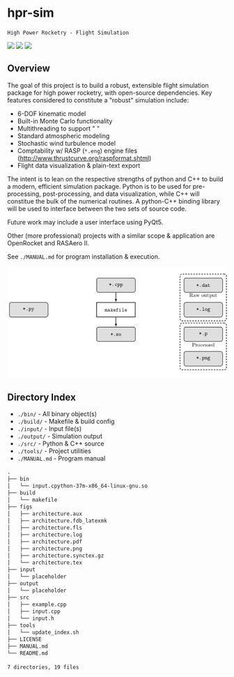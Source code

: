 # hpr-sim

`High Power Rocketry - Flight Simulation`

![](https://img.shields.io/github/license/rdoddanavar/hpr-sim.svg)
![](https://img.shields.io/github/release/rdoddanavar/hpr-sim.svg)
![](https://img.shields.io/github/repo-size/rdoddanavar/hpr-sim.svg)

## Overview

The goal of this project is to build a robust, extensible flight simulation package for high power rocketry, with open-source dependencies. Key features considered to constitute a "robust" simulation include:

 - 6-DOF kinematic model
 - Built-in Monte Carlo functionality
 - Multithreading to support " " 
 - Standard atmospheric modeling
 - Stochastic wind turbulence model
 - Comptability w/ RASP (`*.eng`) engine files (http://www.thrustcurve.org/raspformat.shtml)
 - Flight data visualization & plain-text export

The intent is to lean on the respective strengths of python and C++ to build a modern, efficient simulation package. Python is to be used for pre-processing, post-processing, and data visualization, while C++ will constitue the bulk of the numerical routines. A python-C++ binding library will be used to interface between the two sets of source code. 

Future work may include a user interface using PyQt5.

Other (more professional) projects with a similar scope & application are OpenRocket and RASAero II. 

See `./MANUAL.md` for program installation \& execution.

![](./figs/architecture.png)

## Directory Index

- `./bin/` - All binary object(s)
- `./build/` - Makefile & build config
- `./input/` - Input file(s)
- `./output/` - Simulation output
- `./src/` - Python & C++ source
- `./tools/` - Project utilities
- `./MANUAL.md` - Program manual

```
.
├── bin
│   └── input.cpython-37m-x86_64-linux-gnu.so
├── build
│   └── makefile
├── figs
│   ├── architecture.aux
│   ├── architecture.fdb_latexmk
│   ├── architecture.fls
│   ├── architecture.log
│   ├── architecture.pdf
│   ├── architecture.png
│   ├── architecture.synctex.gz
│   └── architecture.tex
├── input
│   └── placeholder
├── output
│   └── placeholder
├── src
│   ├── example.cpp
│   ├── input.cpp
│   └── input.h
├── tools
│   └── update_index.sh
├── LICENSE
├── MANUAL.md
└── README.md

7 directories, 19 files
```
